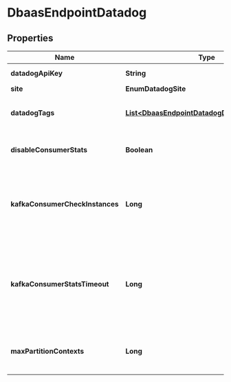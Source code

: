 

# DbaasEndpointDatadog


## Properties

| Name | Type | Description | Notes |
|------------ | ------------- | ------------- | -------------|
|**datadogApiKey** | **String** | Datadog API key |  |
|**site** | **EnumDatadogSite** |  |  |
|**datadogTags** | [**List&lt;DbaasEndpointDatadogDatadogTagsInner&gt;**](DbaasEndpointDatadogDatadogTagsInner.md) | Custom tags provided by user |  [optional] |
|**disableConsumerStats** | **Boolean** | Disable consumer group metrics |  [optional] |
|**kafkaConsumerCheckInstances** | **Long** | Number of separate instances to fetch kafka consumer statistics with |  [optional] |
|**kafkaConsumerStatsTimeout** | **Long** | Number of seconds that datadog will wait to get consumer statistics from brokers |  [optional] |
|**maxPartitionContexts** | **Long** | Maximum number of partition contexts to send |  [optional] |



